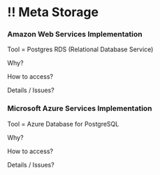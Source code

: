 # !! Meta Storage

### Amazon Web Services Implementation

Tool = Postgres RDS \(Relational Database Service\)

Why?

How to access?

Details / Issues?

### Microsoft Azure Services Implementation

Tool = Azure Database for PostgreSQL

Why?

How to access?

Details / Issues?

### 

